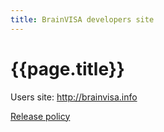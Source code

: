 ```yaml
---
title: BrainVISA developers site
---
```

# {{page.title}}

Users site: http://brainvisa.info

[Release policy](release_policy.md)
